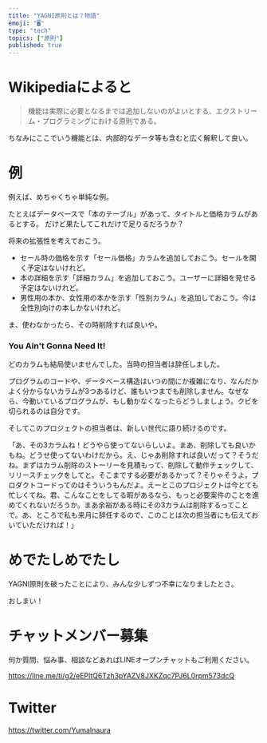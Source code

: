 ```yaml
---
title: "YAGNI原則とは？物語"
emoji: "🖥"
type: "tech"
topics: ["原則"]
published: true
---
```


# Wikipediaによると

>機能は実際に必要となるまでは追加しないのがよいとする、エクストリーム・プログラミングにおける原則である。

ちなみにここでいう機能とは、内部的なデータ等も含むと広く解釈して良い。

# 例

例えば、めちゃくちゃ単純な例。

たとえばデータベースで「本のテーブル」があって、タイトルと価格カラムがあるとする。
だけど果たしてこれだけで足りるだろうか？

将来の拡張性を考えておこう。

- セール時の価格を示す「セール価格」カラムを追加しておこう。セールを開く予定はないけれど。
- 本の詳細を示す「詳細カラム」を追加しておこう。ユーザーに詳細を見せる予定はないけれど。
- 男性用の本か、女性用の本かを示す「性別カラム」を追加しておこう。今は全性別向けの本しかないけれど。

ま、使わなかったら、その時削除すれば良いや。

### You Ain't Gonna Need It!

どのカラムも結局使いませんでした。当時の担当者は辞任しました。

プログラムのコードや、データベース構造はいつの間にか複雑になり、なんだかよく分からないカラムが3つあるけど、誰もいつまでも削除しません。なぜなら、今動いているプログラムが、もし動かなくなったらどうしましょう。クビを切られるのは自分です。

そしてこのプロジェクトの担当者は、新しい世代に語り続けるのです。

「あ、その3カラムね！どうやら使ってないらしいよ。まあ、削除しても良いかもね。どうせ使ってないわけだから。え、じゃあ削除すれば良いだって？そうだね。まずはカラム削除のストーリーを見積もって、削除して動作チェックして、リリースチェックをしてと。そこまでする必要があるかって？そりゃそうよ。プロダクトコードってのはそういうもんだよ。えーとこのプロジェクトは今とても忙しくてね。君、こんなことをしてる暇があるなら、もっと必要案件のことを進めてくれないだろうか。まあ余裕がある時にその3カラムは削除するってことで。あ、ところで私も来月に辞任するので、このことは次の担当者にも伝えておいていただければ！」


# めでたしめでたし

YAGNI原則を破ったことにより、みんな少しずつ不幸になりましたとさ。

おしまい！




<!-- Update From Qiita API -->

# チャットメンバー募集


何か質問、悩み事、相談などあればLINEオープンチャットもご利用ください。

https://line.me/ti/g2/eEPltQ6Tzh3pYAZV8JXKZqc7PJ6L0rpm573dcQ





# Twitter


https://twitter.com/YumaInaura


<!-- Update From Qiita API -->


